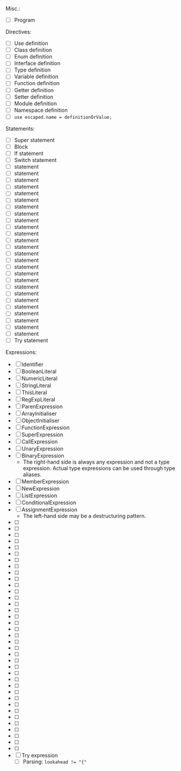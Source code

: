 Misc.:

* [ ] Program

Directives:

* [ ] Use definition
* [ ] Class definition
* [ ] Enum definition
* [ ] Interface definition
* [ ] Type definition
* [ ] Variable definition
* [ ] Function definition
* [ ] Getter definition
* [ ] Setter definition
* [ ] Module definition
* [ ] Namespace definition
* [ ] `use escaped.name = definitionOrValue;`

Statements:

* [ ] Super statement
* [ ] Block
* [ ] If statement
* [ ] Switch statement
* [ ] statement
* [ ] statement
* [ ] statement
* [ ] statement
* [ ] statement
* [ ] statement
* [ ] statement
* [ ] statement
* [ ] statement
* [ ] statement
* [ ] statement
* [ ] statement
* [ ] statement
* [ ] statement
* [ ] statement
* [ ] statement
* [ ] statement
* [ ] statement
* [ ] statement
* [ ] statement
* [ ] statement
* [ ] statement
* [ ] statement
* [ ] statement
* [ ] statement
* [ ] statement
* [ ] Try statement

Expressions:

* [ ] Identifier
* [ ] BooleanLiteral
* [ ] NumericLiteral
* [ ] StringLiteral
* [ ] ThisLiteral
* [ ] RegExpLiteral
* [ ] ParenExpression
* [ ] ArrayInitialiser
* [ ] ObjectInitialiser
* [ ] FunctionExpression
* [ ] SuperExpression
* [ ] CallExpression
* [ ] UnaryExpression
* [ ] BinaryExpression
  * The right-hand side is always any expression and not a type expression. Actual type expressions can be used through type aliases.
* [ ] MemberExpression
* [ ] NewExpression
* [ ] ListExpression
* [ ] ConditionalExpression
* [ ] AssignmentExpression
  * The left-hand side may be a destructuring pattern.
* [ ] 
* [ ] 
* [ ] 
* [ ] 
* [ ] 
* [ ] 
* [ ] 
* [ ] 
* [ ] 
* [ ] 
* [ ] 
* [ ] 
* [ ] 
* [ ] 
* [ ] 
* [ ] 
* [ ] 
* [ ] 
* [ ] 
* [ ] 
* [ ] 
* [ ] 
* [ ] 
* [ ] 
* [ ] 
* [ ] 
* [ ] 
* [ ] 
* [ ] 
* [ ] 
* [ ] 
* [ ] 
* [ ] 
* [ ] 
* [ ] 
* [ ] 
* [ ] 
* [ ] Try expression
  * [ ] Parsing: `lookahead != "{"`